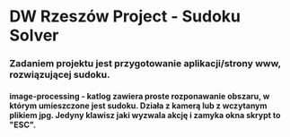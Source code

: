 # DW Rzeszów Project - Sudoku Solver

### Zadaniem projektu jest przygotowanie aplikacji/strony www, rozwiązującej sudoku.

#### image-processing - katlog zawiera proste rozponawanie obszaru, w którym umieszczone jest sudoku. Działa z kamerą lub z wczytanym plikiem jpg. Jedyny klawisz jaki wyzwala akcję i zamyka okna skrypt to "ESC". 

